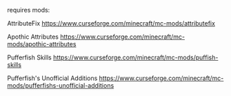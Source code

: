 requires mods:

AttributeFix
https://www.curseforge.com/minecraft/mc-mods/attributefix

Apothic Attributes
https://www.curseforge.com/minecraft/mc-mods/apothic-attributes

Pufferfish Skills
https://www.curseforge.com/minecraft/mc-mods/puffish-skills

Pufferfish's Unofficial Additions
https://www.curseforge.com/minecraft/mc-mods/pufferfishs-unofficial-additions
